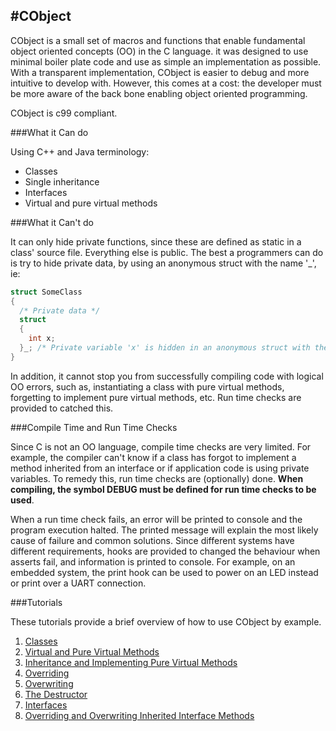 #CObject
---

CObject is a small set of macros and functions that enable fundamental object oriented concepts (OO) in the C language. it was designed to use minimal boiler plate code and use as simple an implementation as possible. With a transparent implementation, CObject is easier to debug and more intuitive to develop with. However, this comes at a cost: the developer must be more aware of the back bone enabling object oriented programming.

CObject is c99 compliant. 

###What it Can do

Using C++ and Java terminology: 

* Classes
* Single inheritance
* Interfaces
* Virtual and pure virtual methods

###What it Can't do

It can only hide private functions, since these are defined as static in a class' source file. Everything else is public. The best a programmers can do is try to hide private data, by using an anonymous struct with the name '_', ie:

```C
struct SomeClass
{
  /* Private data */
  struct
  {
    int x;
  }_; /* Private variable 'x' is hidden in an anonymous struct with the variable name, _. */
}
```

In addition, it cannot stop you from successfully compiling code with logical OO errors, such as, instantiating a class with pure virtual methods, forgetting to implement pure virtual methods, etc. Run time checks are provided to catched this.

###Compile Time and Run Time Checks

Since C is not an OO language, compile time checks are very limited. For example, the compiler can't know if a class has forgot to implement a method inherited from an interface or if application code is using private variables. To remedy this, run time checks are (optionally) done. **When compiling, the symbol DEBUG must be defined for run time checks to be used**.

When a run time check fails, an error will be printed to console and the program execution halted. The printed message will explain the most likely cause of failure and common solutions. Since different systems have different requirements, hooks are provided to changed the behaviour when asserts fail, and information is printed to console. For example, on an embedded system, the print hook can be used to power on an LED instead or print over a UART connection.

###Tutorials

These tutorials provide a brief overview of how to use CObject by example. 

1. [Classes](https://github.com/bandren/CObject/blob/master/docs/Classes.md)
2. [Virtual and Pure Virtual Methods](https://github.com/bandren/CObject/blob/master/docs/VirtualMethods.md)
3. [Inheritance and Implementing Pure Virtual Methods](https://github.com/bandren/CObject/blob/master/docs/Inheritance.md)
4. [Overriding](https://github.com/bandren/CObject/blob/master/docs/Overriding.md)
5. [Overwriting](https://github.com/bandren/CObject/blob/master/docs/Overwriting.md)
6. [The Destructor](https://github.com/bandren/CObject/blob/master/docs/TheDestructor.md)
7. [Interfaces](https://github.com/bandren/CObject/blob/master/docs/Interfaces.md)
8. [Overriding and Overwriting Inherited Interface Methods](https://github.com/bandren/CObject/blob/master/docs/OverridingInterfaceMethods.md)
